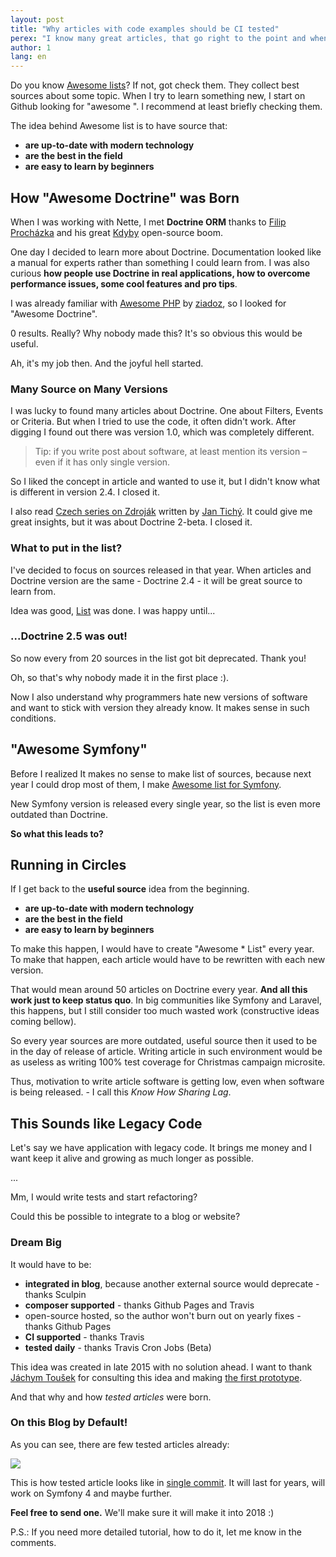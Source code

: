 ```yaml
---
layout: post
title: "Why articles with code examples should be CI tested"
perex: "I know many great articles, that go right to the point and when I use code examples, they work. But when I recommend these article to people I mentor, I realize they are 2 years old and probably not working any more. From hero to zero. Today I will show how to keep them alive lot longer with minimal effort."
author: 1
lang: en
---
```


Do you know [Awesome lists](https://github.com/sindresorhus/awesome/)? If not, got check them. They collect best sources about some topic. When I try to learn something new, I start on Github looking for "awesome <technology>". I recommend at least briefly checking them.
 
The idea behind Awesome list is to have source that:

- **are up-to-date with modern technology**
- **are the best in the field**
- **are easy to learn by beginners**


## How "Awesome Doctrine" was Born

When I was working with Nette, I met **Doctrine ORM** thanks to [Filip Procházka](https://filip-prochazka.com/) and his great [Kdyby](http://github.com/Kdyby) open-source boom.

One day I decided to learn more about Doctrine. Documentation looked like a manual for experts rather than something I could learn from. I was also curious **how people use Doctrine in real applications, how to overcome performance issues, some cool features and pro tips**.
 
I was already familiar with [Awesome PHP](https://github.com/ziadoz/awesome-php) by [ziadoz](https://github.com/ziadoz), so I looked for "Awesome Doctrine". 

0 results. Really? Why nobody made this? It's so obvious this would be useful.

Ah, it's my job then. And the joyful hell started.


### Many Source on Many Versions
 
I was lucky to found many articles about Doctrine. One about Filters, Events or Criteria. But when I tried to use the code, it often didn't work. After digging I found out there was version 1.0, which was completely different. 

> Tip: if you write post about software, at least mention its version &ndash; even if it has only single version.

So I liked the concept in article and wanted to use it, but I didn't know what is different in version 2.4. I closed it.

I also read [Czech series on Zdroják](https://www.zdrojak.cz/clanky/doctrine-2-uvod-do-systemu/) written by [Jan Tichý](http://www.jantichy.cz/). It could give me great insights, but it was about Doctrine 2-beta. I closed it.


### What to put in the list?

I've decided to focus on sources released in that year. When articles and Doctrine version are the same - Doctrine 2.4 - it will be great source to learn from.

Idea was good, [List](https://github.com/TomasVotruba/awesome-doctrine) was done. I was happy until...

### ...Doctrine 2.5 was out!

So now every from 20 sources in the list got bit deprecated. Thank you!

Oh, so that's why nobody made it in the first place :).

Now I also understand why programmers hate new versions of software and want to stick with version they already know. It makes sense in such conditions.


## "Awesome Symfony"  

Before I realized It makes no sense to make list of sources, because next year I could drop most of them, I make [Awesome list for Symfony](https://github.com/Pehapkari/awesome-symfony-education).
 
New Symfony version is released every single year, so the list is even more outdated than Doctrine. 

**So what this leads to?**


## Running in Circles

If I get back to the **useful source** idea from the beginning.

- **are up-to-date with modern technology**
- **are the best in the field**
- **are easy to learn by beginners**


To make this happen, I would have to create "Awesome * List" every year.
To make that happen, each article would have to be rewritten with each new version.

That would mean around 50 articles on Doctrine every year. **And all this work just to keep status quo**. In big communities like Symfony and Laravel, this happens, but I still consider too much wasted work (constructive ideas coming bellow).

So every year sources are more outdated, useful source then it used to be in the day of release of article. Writing article in such environment would be as useless as writing 100% test coverage for Christmas campaign microsite. 

Thus, motivation to write article software is getting low, even when software is being released. - I call this *Know How Sharing Lag*.  


## This Sounds like Legacy Code 

Let's say we have application with legacy code. It brings me money and I want keep it alive and growing as much longer as possible. 
 
...

Mm, I would write tests and start refactoring?

Could this be possible to integrate to a blog or website?

### Dream Big

It would have to be:

- **integrated in blog**, because another external source would deprecate - thanks Sculpin
- **composer supported** - thanks Github Pages and Travis  
- open-source hosted, so the author won't burn out on yearly fixes - thanks Github Pages
- **CI supported** - thanks Travis
- **tested daily** - thanks Travis Cron Jobs (Beta)


This idea was created in late 2015 with no solution ahead. I want to thank [Jáchym Toušek](https://twitter.com/enumag) for consulting this idea and making [the first prototype](https://github.com/enumag/enumag.cz/commit/3efc82717b9965bb19a2609e4caddc0c5467552d).  


And that why and how *tested articles* were born.



### On this Blog by Default!

As you can see, there are few tested articles already:

<img src="/assets/images/posts/2017/tested-article/covered.png">

This is how tested article looks like in [single commit](https://github.com/pehapkari/pehapkari.cz/commit/85b69950b32c39b9e972582720a23a18a1adc4be). It will last for years, will work on Symfony 4 and maybe further. 

**Feel free to send one.** We'll make sure it will make it into 2018 :) 

P.S.: If you need more detailed tutorial, how to do it, let me know in the comments. 
